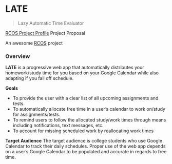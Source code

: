 # LATE
> Lazy Automatic Time Evaluator

[RCOS Project Profile](https://rcos.io/projects/apexal/late/profile)
Project Proposal

An awesome [RCOS](rcos.io) project

### Overview
**LATE** is a progressive web app that automatically distributes your homework/study time for you based on your Google Calendar while also adapting if you fall off schedule.

**Goals**
 - To provide the user with a clear list of all upcoming assignments and tests.
 - To automatically allocate free time in a user’s calendar to work on/study for assignments/tests.
 - To remind users to follow the allocated study/work times through means including notifications, text messages, etc.
 - To account for missing scheduled work by reallocating work times

**Target Audience**
The target audience is college students who use Google Calendar to track their daily schedules. Proper use of the web app depends on a user’s Google Calendar to be populated and accurate in regards to free time.
